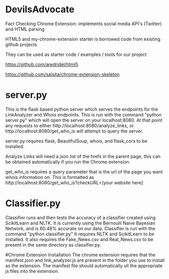# DevilsAdvocate
Fact Checking Chrome Extension: implements social media API's (Twitter) and HTML parsing

HTML5 and my-chrome-extension starter is borrowed code from existing github projects

They can be used as starter code / examples / tools for our project 

https://github.com/aredridel/html5

https://github.com/salsita/chrome-extension-skeleton

# server.py
This is the flask based python server which serves the endpoints for the LinkAnalyzer and Whois endpoints.
This is run with the command "python server.py" which will open the server on your localhost:8080. At that point any requests to either http://localhost:8080/analyze_links, or http://localhost:8080/get_who_is will attempt to query the server.

server.py requires flask, BeautifulSoup, whois, and flask_cors to be installed.

Analyze Links will need a json list of the hrefs in the parent page, this can be obtained automatically if you run the Chrome extension.

get_who_is requires a query parameter that is the url of the page you want whois information on. This is formatted as http://localhost:8080/get_who_is?checkURL=[your website here]


# Classifier.py
Classifier runs and then tests the accuracy of a classifier created using ScikitLearn and NLTK. It is currently using the Bernoulli Naive Bayesian Network, and is 60.48% accurate on our data.
Classifier is run with the command "python classifier.py"
It requires NLTK and ScikitLearn to be installed.
It also requires the Fake_News.csv and Real_News.csv to be present in the same directory as classifier.py.

#Chrome Extension Installation
The chrome extension requires that the manifest.json and link_analyzer.js are present in the folder you use to install as the extension.
The manifest file should automatically ull the appropriate js files into the extension.
